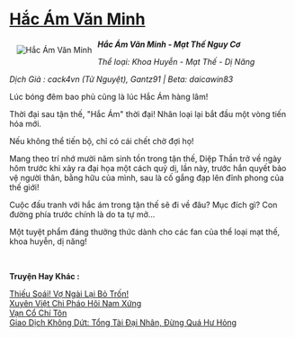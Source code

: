 <a href="https://utruyen.com/hac-am-van-minh/8876/" title="Hắc Ám Văn Minh"><h1>Hắc Ám Văn Minh</h1></a><div style="display:table"><img align="right" style="float: left; padding: 10px;" src="https://utruyen.com/images/story/200x260/hac-am-van-minh.jpg" alt="Hắc Ám Văn Minh"><i><b>Hắc Ám Văn Minh - Mạt Thế Nguy Cơ</b></i><p></p><i>Thể loại: Khoa Huyễn - Mạt Thế - Dị Năng</i><p></p><i>Dịch Giả : cack4vn (Tử Nguyệt), Gantz91 | Beta: daicawin83</i><i><p></p></i>Lúc bóng đêm bao phủ cũng là lúc Hắc Ám hàng lâm!<p></p>Thời đại sau tận thế, "Hắc Ám" thời đại! Nhân loại lại bắt đầu một vòng tiến hóa mới.<p></p>Nếu không thể tiến bộ, chỉ có cái chết chờ đợi họ!<p></p>Mang theo trí nhớ mười năm sinh tồn trong tận thế, Diệp Thần trở về ngày hôm trước khi xảy ra đại họa một cách quỷ dị, lần này, trước hắn quyết bảo vệ người thân, bằng hữu của mình, sau là cố gắng đạp lên đỉnh phong của thế giới!<p></p>Cuộc đấu tranh với hắc ám trong tận thế sẽ đi về đâu? Mục đích gì? Con đường phía trước chính là do ta tự mở...<p></p>Một tuyệt phẩm đáng thưởng thức dành cho các fan của thể loại mạt thế, khoa huyễn, dị năng!<i><p></p></i></div><p><br><b>Truyện Hay Khác :</b></p><a href="https://utruyen.com/thieu-soai-vo-ngai-lai-bo-tron/18357/" alt="Thiếu Soái! Vợ Ngài Lại Bỏ Trốn!">Thiếu Soái! Vợ Ngài Lại Bỏ Trốn!</a><br/><a href="https://github.com/quanluxury/truyenhot/tree/master/truyenhay/16346/" alt="Xuyên Việt Chi Pháo Hôi Nam Xứng">Xuyên Việt Chi Pháo Hôi Nam Xứng</a><br/><a href="https://github.com/quanluxury/truyenhot/tree/master/truyenhay/9726/" alt="Vạn Cổ Chí Tôn">Vạn Cổ Chí Tôn</a><br/><a href="https://github.com/quanluxury/truyenhot/tree/master/truyenhay/17388/" alt="Giao Dịch Không Dứt: Tổng Tài Đại Nhân, Đừng Quá Hư Hỏng">Giao Dịch Không Dứt: Tổng Tài Đại Nhân, Đừng Quá Hư Hỏng</a><br/>